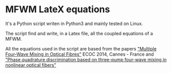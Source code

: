 # MFWM LateX equations

It's a Python script writen in Python3 and mainly tested on Linux.

The script find and write, in a Latex file, all the coupled equations of a MFWM.

All the equations used in the script are based from the papers ["Multiple Four-Wave Mixing in Optical Fibres"](https://doi.org/10.1109/ECOC.2014.6963922) ECOC 2014, Cannes - France  and ["Phase quadrature discrimination based on three-pump four-wave mixing in nonlinear optical fibers"](https://doi.org/10.1364/OE.24.026930)
